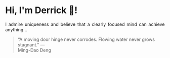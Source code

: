 # Hi, I'm Derrick 👋!
<p align="justify">I admire uniqueness and believe that a clearly focused mind can achieve anything...</p> 
<!-- #quote-start -->
<blockquote>&ldquo;A moving door hinge never corrodes. Flowing water never grows stagnant.&rdquo; &mdash; <footer>Ming-Dao Deng</footer></blockquote>
<!-- #quote-end -->
